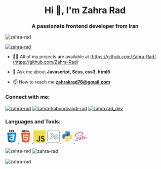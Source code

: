 <h1 align="center">Hi 👋, I'm Zahra Rad</h1>
<h3 align="center">A passionate frontend developer from Iran</h3>

<p align="left"> <img src="https://komarev.com/ghpvc/?username=zahra-rad&label=Profile%20views&color=0e75b6&style=flat" alt="zahra-rad" /> </p>

<p align="left"> <a href="https://github.com/ryo-ma/github-profile-trophy"><img src="https://github-profile-trophy.vercel.app/?username=zahra-rad" alt="zahra-rad" /></a> </p>

- 👨‍💻 All of my projects are available at [https://github.com/Zahra-Rad](https://github.com/Zahra-Rad)

- 💬 Ask me about **Javascript, Scss, css3, html5**

- 📫 How to reach me **zahrakrad76@gmail.com**

<h3 align="left">Connect with me:</h3>
<p align="left">
<a href="https://codepen.io/zahra-rad" target="blank"><img align="center" src="https://raw.githubusercontent.com/rahuldkjain/github-profile-readme-generator/master/src/images/icons/Social/codepen.svg" alt="zahra-rad" height="30" width="40" /></a>
<a href="https://linkedin.com/in/zahra-kaboodvandi-rad" target="blank"><img align="center" src="https://raw.githubusercontent.com/rahuldkjain/github-profile-readme-generator/master/src/images/icons/Social/linked-in-alt.svg" alt="zahra-kaboodvandi-rad" height="30" width="40" /></a>
<a href="https://instagram.com/zahra.rad_dev" target="blank"><img align="center" src="https://raw.githubusercontent.com/rahuldkjain/github-profile-readme-generator/master/src/images/icons/Social/instagram.svg" alt="zahra.rad_dev" height="30" width="40" /></a>
</p>

<h3 align="left">Languages and Tools:</h3>
<p align="left"> <a href="https://www.w3schools.com/css/" target="_blank" rel="noreferrer"> <img src="https://raw.githubusercontent.com/devicons/devicon/master/icons/css3/css3-original-wordmark.svg" alt="css3" width="40" height="40"/> </a> <a href="https://www.w3.org/html/" target="_blank" rel="noreferrer"> <img src="https://raw.githubusercontent.com/devicons/devicon/master/icons/html5/html5-original-wordmark.svg" alt="html5" width="40" height="40"/> </a> <a href="https://developer.mozilla.org/en-US/docs/Web/JavaScript" target="_blank" rel="noreferrer"> <img src="https://raw.githubusercontent.com/devicons/devicon/master/icons/javascript/javascript-original.svg" alt="javascript" width="40" height="40"/> </a> <a href="https://www.photoshop.com/en" target="_blank" rel="noreferrer"> <img src="https://raw.githubusercontent.com/devicons/devicon/master/icons/photoshop/photoshop-line.svg" alt="photoshop" width="40" height="40"/> </a> <a href="https://www.python.org" target="_blank" rel="noreferrer"> <img src="https://raw.githubusercontent.com/devicons/devicon/master/icons/python/python-original.svg" alt="python" width="40" height="40"/> </a> <a href="https://sass-lang.com" target="_blank" rel="noreferrer"> <img src="https://raw.githubusercontent.com/devicons/devicon/master/icons/sass/sass-original.svg" alt="sass" width="40" height="40"/> </a> </p>

<p><img align="left" src="https://github-readme-stats.vercel.app/api/top-langs?username=zahra-rad&show_icons=true&locale=en&layout=compact" alt="zahra-rad" /></p>

<p>&nbsp;<img align="center" src="https://github-readme-stats.vercel.app/api?username=zahra-rad&show_icons=true&locale=en" alt="zahra-rad" /></p>

<p><img align="center" src="https://github-readme-streak-stats.herokuapp.com/?user=zahra-rad&" alt="zahra-rad" /></p>

 
